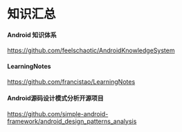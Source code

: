 # 知识汇总

####  **Android 知识体系**

https://github.com/feelschaotic/AndroidKnowledgeSystem



#### LearningNotes

https://github.com/francistao/LearningNotes





#### Android源码设计模式分析开源项目

https://github.com/simple-android-framework/android_design_patterns_analysis

